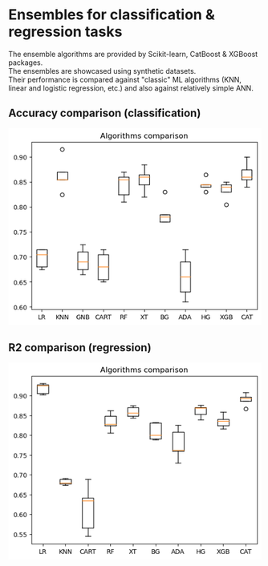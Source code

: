 # Ensembles for classification & regression tasks
The ensemble algorithms are provided by Scikit-learn, CatBoost & XGBoost packages.\
The ensembles are showcased using synthetic datasets.\
Their performance is compared against "classic" ML algorithms (KNN, linear and logistic regression, etc.) and also against relatively simple ANN.
## Accuracy comparison (classification)
![accuracy](ensembles_accuracy.png)
## R2 comparison (regression)
![r2](ensembles_r2.png)
